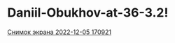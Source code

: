 # Daniil-Obukhov-at-36-3.2!
[Снимок экрана 2022-12-05 170921](https://user-images.githubusercontent.com/118188286/205633970-e28739c8-d2f1-42ac-8547-0f96bff61c13.png)

